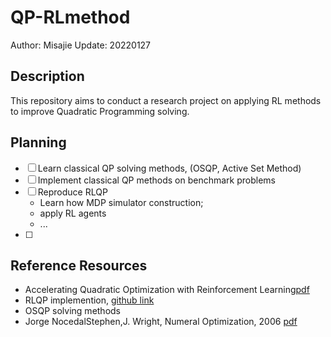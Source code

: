 # QP-RLmethod
Author: Misajie
Update: 20220127
## Description
This repository aims to conduct a research project on applying RL methods to improve Quadratic Programming solving.

## Planning
+ [ ] Learn classical QP solving methods, (OSQP, Active Set Method)
+ [ ] Implement classical QP methods on benchmark problems
+ [ ] Reproduce RLQP 
	- Learn how MDP simulator construction;
	- apply RL agents
	- ...
+ [ ] 

## Reference Resources
+ Accelerating Quadratic Optimization with Reinforcement Learning[pdf](https://arxiv.org/pdf/2107.10847.pdf)
+ RLQP implemention, [github link](https://github.com/BerkeleyAutomation/rlqp.git)
+ OSQP solving methods
+ Jorge NocedalStephen,J. Wright, Numeral Optimization, 2006 [pdf](http://www.apmath.spbu.ru/cnsa/pdf/monograf/Numerical_Optimization2006.pdf)
